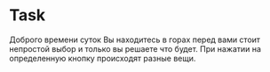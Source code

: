 # Task
Доброго времени суток
Вы находитесь в горах перед вами стоит непростой выбор и только вы решаете что будет.
При нажатии на определенную кнопку происходят разные вещи.
